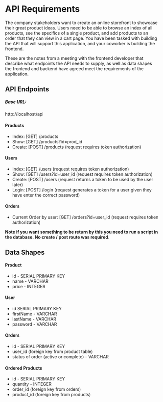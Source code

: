# API Requirements

The company stakeholders want to create an online storefront to showcase their great product ideas. Users need to be able to browse an index of all products, see the specifics of a single product, and add products to an order that they can view in a cart page. You have been tasked with building the API that will support this application, and your coworker is building the frontend.

These are the notes from a meeting with the frontend developer that describe what endpoints the API needs to supply, as well as data shapes the frontend and backend have agreed meet the requirements of the application.

## API Endpoints

##### Base URL:

http://localhost/api

#### Products

-   Index: [GET] /products
-   Show: [GET] /products?id=prod_id
-   Create: [POST] /products
    (request requires token authorization)

#### Users

-   Index: [GET] /users
    (request requires token authorization)
-   Show: [GET] /users?id=user_id
    (request requires token authorization)
-   Create: [POST] /users
    (request returns a token to be used by the user later)
-   Login: [POST] /login
    (request generates a token for a user given they have enter the correct password)

#### Orders

-   Current Order by user: [GET] /orders?id=user_id
    (request requires token authorization)

**Note if you want something to be return by this you need to run a script in the database. No create / post route was required.**

## Data Shapes

#### Product

-   id - SERIAL PRIMARY KEY
-   name - VARCHAR
-   price - INTEGER

#### User

-   id SERIAL PRIMARY KEY
-   firstName - VARCHAR
-   lastName - VARCHAR
-   password - VARCHAR

#### Orders

-   id - SERIAL PRIMARY KEY
-   user_id (foreign key from product table)
-   status of order (active or complete) - VARCHAR

#### Ordered Products

-   id - SERIAL PRIMARY KEY
-   quantity - INTEGER
-   order_id (foreign key from orders)
-   product_id (foreign key from products)
